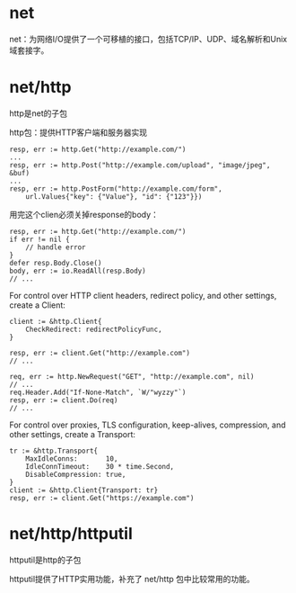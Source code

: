 # net

net：为网络I/O提供了一个可移植的接口，包括TCP/IP、UDP、域名解析和Unix域套接字。

# net/http

http是net的子包

http包：提供HTTP客户端和服务器实现

    resp, err := http.Get("http://example.com/")
    ...
    resp, err := http.Post("http://example.com/upload", "image/jpeg", &buf)
    ...
    resp, err := http.PostForm("http://example.com/form",
        url.Values{"key": {"Value"}, "id": {"123"}})

用完这个clien必须关掉response的body：

    resp, err := http.Get("http://example.com/")
    if err != nil {
        // handle error
    }
    defer resp.Body.Close()
    body, err := io.ReadAll(resp.Body)
    // ...

For control over HTTP client headers, redirect policy, and other settings, create a Client:

    client := &http.Client{
        CheckRedirect: redirectPolicyFunc,
    }

    resp, err := client.Get("http://example.com")
    // ...

    req, err := http.NewRequest("GET", "http://example.com", nil)
    // ...
    req.Header.Add("If-None-Match", `W/"wyzzy"`)
    resp, err := client.Do(req)
    // ...

For control over proxies, TLS configuration, keep-alives, compression, and other settings, create a Transport:

    tr := &http.Transport{
        MaxIdleConns:       10,
        IdleConnTimeout:    30 * time.Second,
        DisableCompression: true,
    }
    client := &http.Client{Transport: tr}
    resp, err := client.Get("https://example.com")


# net/http/httputil

httputil是http的子包

httputil提供了HTTP实用功能，补充了 net/http 包中比较常用的功能。

